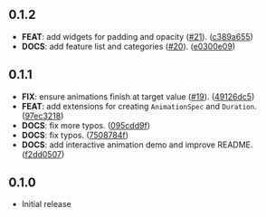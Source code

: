 ## 0.1.2

 - **FEAT**: add widgets for padding and opacity ([#21](https://github.com/blaugold/fleet/issues/21)). ([c389a655](https://github.com/blaugold/fleet/commit/c389a655003f82e7feef081a0fc0c2e985a78b47))
 - **DOCS**: add feature list and categories ([#20](https://github.com/blaugold/fleet/issues/20)). ([e0300e09](https://github.com/blaugold/fleet/commit/e0300e09889a16aff96cd78883d7213641718b47))

## 0.1.1

 - **FIX**: ensure animations finish at target value ([#19](https://github.com/blaugold/fleet/issues/19)). ([49126dc5](https://github.com/blaugold/fleet/commit/49126dc5fc315bc34cd62c9d060d83645b501531))
 - **FEAT**: add extensions for creating `AnimationSpec` and `Duration`. ([97ec3218](https://github.com/blaugold/fleet/commit/97ec3218a1562cd95b7030ad1bad2307be353507))
 - **DOCS**: fix more typos. ([095cdd9f](https://github.com/blaugold/fleet/commit/095cdd9f8ff7ae4182a54de64a00281f535da3b2))
 - **DOCS**: fix typos. ([7508784f](https://github.com/blaugold/fleet/commit/7508784f7595aaa98530924640edc3b4026b573e))
 - **DOCS**: add interactive animation demo and improve README. ([f2dd0507](https://github.com/blaugold/fleet/commit/f2dd050787ad1d5cb51a4206b4445c509d46affb))

## 0.1.0

 - Initial release


